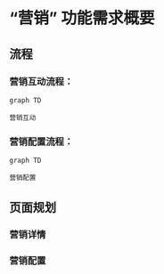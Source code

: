 # “营销” 功能需求概要

## 流程

### 营销互动流程：

```mermaid
graph TD

营销互动

```

### 营销配置流程：

```mermaid
graph TD

营销配置

```

## 页面规划

### 营销详情

### 营销配置
<!--stackedit_data:
eyJoaXN0b3J5IjpbNTkyNDI1NzldfQ==
-->